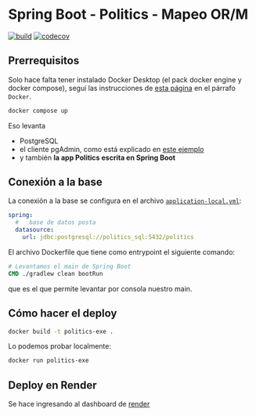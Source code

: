 
# Spring Boot - Politics - Mapeo OR/M

[![build](https://github.com/uqbar-project/eg-politics-springboot-kotlin/actions/workflows/build.yml/badge.svg?branch=dockerize)](https://github.com/uqbar-project/eg-politics-springboot/actions/workflows/build.yml) [![codecov](https://codecov.io/gh/uqbar-project/eg-politics-springboot-kotlin/branch/master/graph/badge.svg)](https://codecov.io/gh/uqbar-project/eg-politics-springboot-kotlin)

## Prerrequisitos

Solo hace falta tener instalado Docker Desktop (el pack docker engine y docker compose), seguí las instrucciones de [esta página](https://phm.uqbar-project.org/material/software) en el párrafo `Docker`.


```bash
docker compose up
```

Eso levanta 

- PostgreSQL
- el cliente pgAdmin, como está explicado en [este ejemplo](https://github.com/uqbar-project/eg-manejo-proyectos-sql)
- y también **la app Politics escrita en Spring Boot**

## Conexión a la base

La conexión a la base se configura en el archivo [`application-local.yml`](./src/main/resources/application-local.yml):

```yml
spring:
  #   base de datos posta
  datasource:
    url: jdbc:postgresql://politics_sql:5432/politics
```

El archivo Dockerfile que tiene como entrypoint el siguiente comando:

```Dockerfile
# Levantamos el main de Spring Boot
CMD ./gradlew clean bootRun
```

que es el que permite levantar por consola nuestro main.

## Cómo hacer el deploy

```bash
docker build -t politics-exe .
```

Lo podemos probar localmente:

```bash
docker run politics-exe
```

## Deploy en Render

Se hace ingresando al dashboard de [render](render.io)



